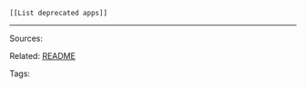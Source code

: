 
```dynamic-embed
[[List deprecated apps]]
```






---


Sources:

Related:
[README](../README.md)

Tags:
